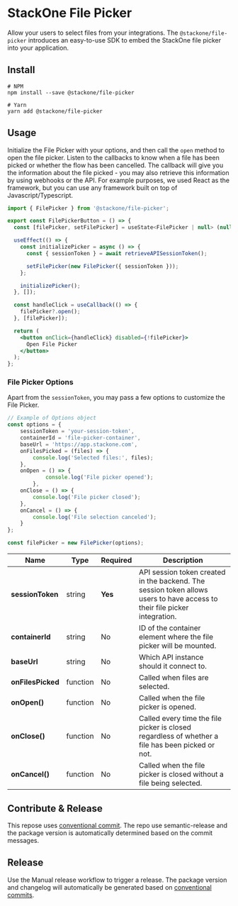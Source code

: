 # StackOne File Picker

Allow your users to select files from your integrations. The `@stackone/file-picker` introduces an easy-to-use SDK to embed the StackOne file picker into your application.

## Install

```
# NPM
npm install --save @stackone/file-picker

# Yarn
yarn add @stackone/file-picker
```

## Usage

Initialize the File Picker with your options, and then call the `open` method to open the file picker. Listen to the callbacks to know when a file has been picked or whether
the flow has been cancelled. The callback will give you the information about the file picked - you may
also retrieve this information by using webhooks or the API. For example purposes, we used React as the framework, but you can use any framework built on top of Javascript/Typescript.

```jsx
import { FilePicker } from '@stackone/file-picker';

export const FilePickerButton = () => {
  const [filePicker, setFilePicker] = useState<FilePicker | null> (null);

  useEffect(() => {
    const initializePicker = async () => {
      const { sessionToken } = await retrieveAPISessionToken();

      setFilePicker(new FilePicker({ sessionToken }));
    };

    initializePicker();
  }, []);

  const handleClick = useCallback(() => {
    filePicker?.open();
  }, [filePicker]);

  return (
    <button onClick={handleClick} disabled={!filePicker}>
      Open File Picker
    </button>
  );
};
```

### File Picker Options

Apart from the `sessionToken`, you may pass a few options to customize the File Picker.

```jsx
// Example of Options object
const options = {
    sessionToken = 'your-session-token',
    containerId = 'file-picker-container',
    baseUrl = 'https://app.stackone.com',
    onFilesPicked = (files) => {
        console.log('Selected files:', files);
    },
    onOpen = () => {
            console.log('File picker opened');
        },
    onClose = () => {
        console.log('File picker closed');
    },
    onCancel = () => {
        console.log('File selection canceled');
    }
};

const filePicker = new FilePicker(options);
```

| Name              | Type     | Required | Description                                                                                                               |
| ----------------- | -------- | -------- | ------------------------------------------------------------------------------------------------------------------------- |
| **sessionToken**  | string   | **Yes**  | API session token created in the backend. The session token allows users to have access to their file picker integration. |
| **containerId**   | string   | No       | ID of the container element where the file picker will be mounted.                                                        |
| **baseUrl**       | string   | No       | Which API instance should it connect to.                                                                                  |
| **onFilesPicked** | function | No       | Called when files are selected.                                                                                           |
| **onOpen()**      | function | No       | Called when the file picker is opened.                                                                                    |
| **onClose()**     | function | No       | Called every time the file picker is closed regardless of whether a file has been picked or not.                          |
| **onCancel()**    | function | No       | Called when the file picker is closed without a file being selected.                                                      |

## Contribute & Release

This repose uses [conventional commit](https://www.conventionalcommits.org/en/v1.0.0/). The repo use semantic-release and the package version is automatically determined based on the commit messages.

## Release

Use the Manual release workflow to trigger a release. The package version and changelog will automatically be generated based on [conventional commits](https://www.conventionalcommits.org/en/v1.0.0/).
